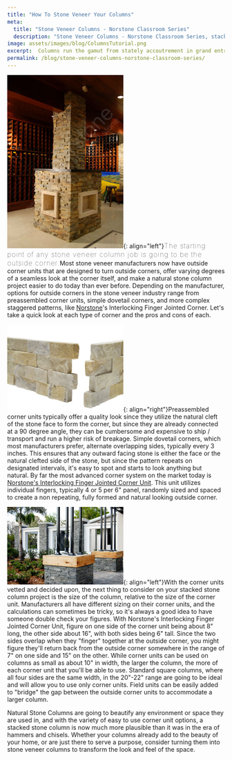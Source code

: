 ```yaml
---
title: "How To Stone Veneer Your Columns"
meta:
  title: "Stone Veneer Columns - Norstone Classroom Series"
  description: "Stone Veneer Columns - Norstone Classroom Series, stacked stone columns, natural stone columns, stone veneer columns"
image: assets/images/blog/ColumnsTutorial.png
excerpt:  Columns run the gamut from stately accoutrement in grand entry ways to just plain unsightly, view blocking headaches in a basement. Whatever its purpose, stone veneer is a great option for finishing columns, providing either a singular unique look, or allowing you to extend the stone veneer to more than just the flat walls of your project. This article touches on the major points to consider when selecting a veneer for a natural stone column project.
permalink: /blog/stone-veneer-columns-norstone-classroom-series/
---
```


![Stacked Stone Column](/assets/images/blog/Stacked-Stone-Column.jpg){: align="left"}<span style="font-size:16px;font-weight:lighter;letter-spacing:1px">The starting point of any stone veneer column job is going to be the outside corner.</span>Most stone veneer manufacturers now have outside corner units that are designed to turn outside corners, offer varying degrees of a seamless look at the corner itself, and make a natural stone column project easier to do today than ever before. Depending on the manufacturer, options for outside corners in the stone veneer industry range from preassembled corner units, simple dovetail corners, and more complex staggered patterns, like [Norstone](/)'s Interlocking Finger Jointed Corner. Let's take a quick look at each type of corner and the pros and cons of each.

![Norstone Corner Units for Stone Veneer Columns](/assets/images/blog/Norstone-Corner-Units-for-Stone-Veneer-Columns.jpg){: align="right"}Preassembled corner units typically offer a quality look since they utilize the natural cleft of the stone face to form the corner, but since they are already connected at a 90 degree angle, they can be cumbersome and expensive to ship / transport and run a higher risk of breakage. Simple dovetail corners, which most manufacturers prefer, alternate overlapping sides, typically every 3 inches. This ensures that any outward facing stone is either the face or the natural clefted side of the stone, but since the pattern repeats on designated intervals, it's easy to spot and starts to look anything but natural. By far the most advanced corner system on the market today is [Norstone's Interlocking Finger Jointed Corner Unit](/products/stacked-stone-cladding/). This unit utilizes individual fingers, typically 4 or 5 per 6" panel, randomly sized and spaced to create a non repeating, fully formed and natural looking outside corner.

![Natural Stone Columns](/assets/images/blog/Natural-Stone-Columns.jpg){: align="left"}With the corner units vetted and decided upon, the next thing to consider on your stacked stone column project is the size of the column, relative to the size of the corner unit. Manufacturers all have different sizing on their corner units, and the calculations can sometimes be tricky, so it's always a good idea to have someone double check your figures. With Norstone's Interlocking Finger Jointed Corner Unit, figure on one side of the corner unit being about 8" long, the other side about 16", with both sides being 6" tall. Since the two sides overlap when they "finger" together at the outside corner, you might figure they'll return back from the outside corner somewhere in the range of 7" on one side and 15" on the other. While corner units can be used on columns as small as about 10" in width, the larger the column, the more of each corner unit that you'll be able to use. Standard square columns, where all four sides are the same width, in the 20"-22" range are going to be ideal and will allow you to use only corner units. Field units can be easily added to "bridge" the gap between the outside corner units to accommodate a larger column.

Natural Stone Columns are going to beautify any environment or space they are used in, and with the variety of easy to use corner unit options, a stacked stone column is now much more plausible than it was in the era of hammers and chisels. Whether your columns already add to the beauty of your home, or are just there to serve a purpose, consider turning them into stone veneer columns to transform the look and feel of the space.
